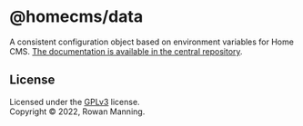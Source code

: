 
# @homecms/data

A consistent configuration object based on environment variables for Home CMS. [The documentation is available in the central repository](https://github.com/homecms/homecms).

## License

Licensed under the [GPLv3](LICENSE) license.<br/>
Copyright &copy; 2022, Rowan Manning.
